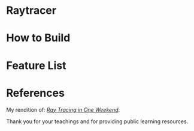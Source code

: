 # Raytracer

# How to Build

# Feature List

# References
My rendition of: 
[_Ray Tracing in One Weekend_](https://raytracing.github.io/books/RayTracingInOneWeekend.html).

Thank you for your teachings and for providing public learning resources.


